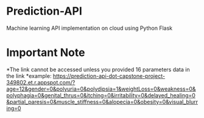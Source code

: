 # Prediction-API
Machine learning API implementation on cloud using Python Flask

# Important Note
*The link cannot be accessed unless you provided 16 parameters data in the link
*example: https://prediction-api-dot-capstone-project-349802.et.r.appspot.com/?age=12&gender=0&polyuria=0&polydipsia=1&weightLoss=0&weakness=0&polyphagia=0&genital_thrus=0&itching=0&irritability=0&delayed_healing=0&partial_paresis=0&muscle_stiffness=0&alopecia=0&obesity=0&visual_blurring=0
